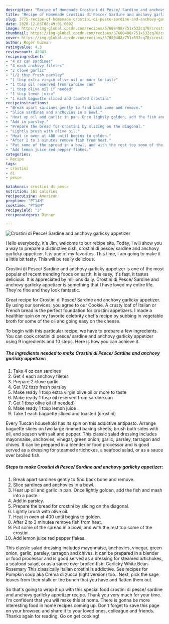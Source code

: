 ```yaml
---
description: "Recipe of Homemade Crostini di Pesce/ Sardine and anchovy garlicky appetizer"
title: "Recipe of Homemade Crostini di Pesce/ Sardine and anchovy garlicky appetizer"
slug: 3775-recipe-of-homemade-crostini-di-pesce-sardine-and-anchovy-garlicky-appetizer
date: 2020-12-03T08:49:01.009Z
image: https://img-global.cpcdn.com/recipes/57680408/751x532cq70/crostini-di-pesce-sardine-and-anchovy-garlicky-appetizer-recipe-main-photo.jpg
thumbnail: https://img-global.cpcdn.com/recipes/57680408/751x532cq70/crostini-di-pesce-sardine-and-anchovy-garlicky-appetizer-recipe-main-photo.jpg
cover: https://img-global.cpcdn.com/recipes/57680408/751x532cq70/crostini-di-pesce-sardine-and-anchovy-garlicky-appetizer-recipe-main-photo.jpg
author: Roger Guzman
ratingvalue: 4.3
reviewcount: 48943
recipeingredient:
- "4 oz can sardines"
- "4 each anchovy filetes"
- "2 clove garlic"
- "1/2 tbsp fresh parsley"
- "1 tbsp extra virgin olive oil or more to taste"
- "1 tbsp oil reserved from sardine can"
- "1 tbsp olive oil if needed"
- "1 tbsp lemon juice"
- "1 each baguette sliced and toasted crostini"
recipeinstructions:
- "Break apart sardines gently to find back bone and remove."
- "Slice sardines and anchovies in a bowl."
- "Heat up oil and garlic in pan. Once lightly golden, add the fish and mash into a paste."
- "Add in parsley."
- "Prepare the bread for crostini by slicing on the diagonal."
- "Lightly brush with olive oil."
- "Heat in oven at 400 until begins to golden."
- "After 2 to 3 minutes remove fish from heat."
- "Put some of the spread in a bowl, and with the rest top some of the crostini."
- "Add lemon juice red pepper flakes."
categories:
- Recipe
tags:
- crostini
- di
- pesce

katakunci: crostini di pesce 
nutrition: 161 calories
recipecuisine: American
preptime: "PT14M"
cooktime: "PT56M"
recipeyield: "3"
recipecategory: Dinner

---
```



![Crostini di Pesce/ Sardine and anchovy garlicky appetizer](https://img-global.cpcdn.com/recipes/57680408/751x532cq70/crostini-di-pesce-sardine-and-anchovy-garlicky-appetizer-recipe-main-photo.jpg)

Hello everybody, it's Jim, welcome to our recipe site. Today, I will show you a way to prepare a distinctive dish, crostini di pesce/ sardine and anchovy garlicky appetizer. It is one of my favorites. This time, I am going to make it a little bit tasty. This will be really delicious.

Crostini di Pesce/ Sardine and anchovy garlicky appetizer is one of the most popular of recent trending foods on earth. It is easy, it's fast, it tastes delicious. It is appreciated by millions daily. Crostini di Pesce/ Sardine and anchovy garlicky appetizer is something that I have loved my entire life. They're fine and they look fantastic.

Great recipe for Crostini di Pesce/ Sardine and anchovy garlicky appetizer. By using our services, you agree to our Cookie. A crusty loaf of Italian or French bread is the perfect foundation for crostini appetizers. I made a healthier spin on my favorite celebrity chef&#39;s recipe by subbing in vegetable broth for some of the oil and going easy on the cheese.


To begin with this particular recipe, we have to prepare a few ingredients. You can cook crostini di pesce/ sardine and anchovy garlicky appetizer using 9 ingredients and 10 steps. Here is how you can achieve it.

<!--inarticleads1-->

##### The ingredients needed to make Crostini di Pesce/ Sardine and anchovy garlicky appetizer:

1. Take 4 oz can sardines
1. Get 4 each anchovy filetes
1. Prepare 2 clove garlic
1. Get 1/2 tbsp fresh parsley
1. Make ready 1 tbsp extra virgin olive oil or more to taste
1. Make ready 1 tbsp oil reserved from sardine can
1. Get 1 tbsp olive oil (if needed)
1. Make ready 1 tbsp lemon juice
1. Take 1 each baguette sliced and toasted (crostini)


Every Tuscan household has its spin on this addictive antipasto. Arrange baguette slices on two large rimmed baking sheets; brush both sides with oil, and season with salt and pepper. This classic salad dressing includes mayonnaise, anchovies, vinegar, green onion, garlic, parsley, tarragon and chives. It can be prepared in a blender or food processor and is good served as a dressing for steamed artichokes, a seafood salad, or as a sauce over broiled fish. 

<!--inarticleads2-->

##### Steps to make Crostini di Pesce/ Sardine and anchovy garlicky appetizer:

1. Break apart sardines gently to find back bone and remove.
1. Slice sardines and anchovies in a bowl.
1. Heat up oil and garlic in pan. Once lightly golden, add the fish and mash into a paste.
1. Add in parsley.
1. Prepare the bread for crostini by slicing on the diagonal.
1. Lightly brush with olive oil.
1. Heat in oven at 400 until begins to golden.
1. After 2 to 3 minutes remove fish from heat.
1. Put some of the spread in a bowl, and with the rest top some of the crostini.
1. Add lemon juice red pepper flakes.


This classic salad dressing includes mayonnaise, anchovies, vinegar, green onion, garlic, parsley, tarragon and chives. It can be prepared in a blender or food processor and is good served as a dressing for steamed artichokes, a seafood salad, or as a sauce over broiled fish. Garlicky White Bean-Rosemary This classically Italian crostini is addictive. See recipes for Pumpkin soup aka Crema di zucca (light version) too.. Next, pick the sage leaves from their stalk or the bunch that you have and flatten them out. 

So that's going to wrap it up with this special food crostini di pesce/ sardine and anchovy garlicky appetizer recipe. Thank you very much for your time. I'm confident that you will make this at home. There is gonna be more interesting food in home recipes coming up. Don't forget to save this page on your browser, and share it to your loved ones, colleague and friends. Thanks again for reading. Go on get cooking!
